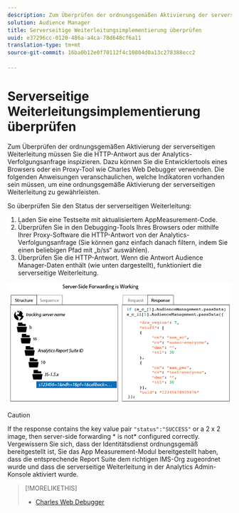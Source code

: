```yaml
---
description: Zum Überprüfen der ordnungsgemäßen Aktivierung der serverseitigen Weiterleitung müssen Sie die HTTP-Antwort aus der Analytics-Verfolgungsanfrage inspizieren. Dazu können Sie die Entwicklertools eines Browsers oder ein Proxy-Tool wie Charles Web Debugger verwenden. Die folgenden Anweisungen veranschaulichen, welche Indikatoren vorhanden sein müssen, um eine ordnungsgemäße Aktivierung der serverseitigen Weiterleitung zu gewährleisten.
solution: Audience Manager
title: Serverseitige Weiterleitungsimplementierung überprüfen
uuid: e37296cc-0120-486a-a4ca-78d648cf6a11
translation-type: tm+mt
source-git-commit: 16ba0b12e0f70112f4c10804d0a13c278388ecc2

---
```



# Serverseitige Weiterleitungsimplementierung überprüfen

Zum Überprüfen der ordnungsgemäßen Aktivierung der serverseitigen Weiterleitung müssen Sie die HTTP-Antwort aus der Analytics-Verfolgungsanfrage inspizieren. Dazu können Sie die Entwicklertools eines Browsers oder ein Proxy-Tool wie Charles Web Debugger verwenden. Die folgenden Anweisungen veranschaulichen, welche Indikatoren vorhanden sein müssen, um eine ordnungsgemäße Aktivierung der serverseitigen Weiterleitung zu gewährleisten.

So überprüfen Sie den Status der serverseitigen Weiterleitung:

1. Laden Sie eine Testseite mit aktualisiertem AppMeasurement-Code.
1. Überprüfen Sie in den Debugging-Tools Ihres Browsers oder mithilfe Ihrer Proxy-Software die HTTP-Antwort von der Analytics-Verfolgungsanfrage (Sie können ganz einfach danach filtern, indem Sie einen beliebigen Pfad mit „b/ss“ auswählen).
1. Überprüfen Sie die HTTP-Antwort. Wenn die Antwort Audience Manager-Daten enthält (wie unten dargestellt), funktioniert die serverseitige Weiterleitung.

![](assets/ssf-succeed.png)

>[!CAUTION]
>
>If the response contains the key value pair `"status":"SUCCESS"` or a 2 x 2 image, then server-side forwarding * is not* configured correctly. Vergewissern Sie sich, dass der Identitätsdienst ordnungsgemäß bereitgestellt ist, Sie das App Measurement-Modul bereitgestellt haben, dass die entsprechende Report Suite dem richtigen IMS-Org zugeordnet wurde und dass die serverseitige Weiterleitung in der Analytics Admin-Konsole aktiviert wurde.

>[!MORELIKETHIS]
>
>* [Charles Web Debugger](https://www.charlesproxy.com/)

